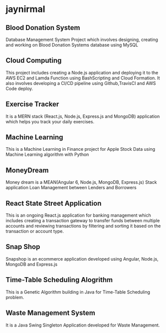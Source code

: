 # jaynirmal

## Blood Donation System
Database Management System Project which involves designing, creating and working on Blood Donation Systems database using MySQL
                            
## Cloud Computing
This project includes creating a Node.js application and deploying it to the AWS EC2 and Lamda Function using BashScripting and Cloud Formation. It also involves developing a CI/CD pipeline using Github,TravisCI and AWS Code deploy.
                      
## Exercise Tracker
It is a MERN stack (React.js, Node.js, Express.js and MongoDB) application which helps you track your daily exercises.
                       
## Machine Learning
This is a Machine Learning in Finance project for Apple Stock Data using Machine Learning algorithm with Python
                       
## MoneyDream
Money dream is a MEAN(Angular 6, Node.js, MongoDB, Express.js) Stack application Loan Management between Lenders and Borrowers

## React State Street Application
This is an ongoing React.js application for banking management which includes creating a transaction gateway to transfer funds between multiple accounts and reviewing transactions by filtering and sorting it based on the transaction or account type.

## Snap Shop
Snapshop is an ecommerce application developed using Angular, Node.js, MongoDB and Express.js

## Time-Table Scheduling Alogrithm
This is a Genetic Algorithm building in Java for Time-Table Scheduling problem.

## Waste Management System
It is a Java Swing Singleton Application developed for Waste Management.
